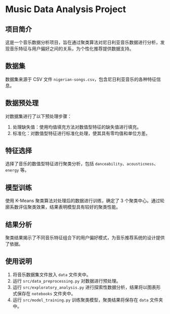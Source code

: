 # Music Data Analysis Project

## 项目简介

这是一个音乐数据分析项目，旨在通过聚类算法对尼日利亚音乐数据进行分析，发现音乐特征与用户偏好之间的关系，为个性化推荐提供数据支持。

## 数据集

数据集来源于 CSV 文件 `nigerian-songs.csv`，包含尼日利亚音乐的各种特征信息。

## 数据预处理

对数据集进行了以下预处理步骤：
1. 处理缺失值：使用均值填充方法对数值型特征的缺失值进行填充。
2. 标准化：对数值型特征进行标准化处理，使其具有零均值和单位方差。

## 特征选择

选择了音乐的数值型特征进行聚类分析，包括 `danceability`、`acousticness`、`energy` 等。

## 模型训练

使用 K-Means 聚类算法对处理后的数据进行训练，确定了 3 个聚类中心。通过轮廓系数评估聚类效果，结果表明模型具有较好的聚类性能。

## 结果分析

聚类结果揭示了不同音乐特征组合下的用户偏好模式，为音乐推荐系统的设计提供了依据。

## 使用说明

1. 将音乐数据集文件放入 `data` 文件夹中。
2. 运行 `src/data_preprocessing.py` 对数据进行预处理。
3. 运行 `src/exploratory_analysis.py` 进行探索性数据分析，结果将以图表形式保存在 `notebooks` 文件夹中。
4. 运行 `src/model_training.py` 训练聚类模型，聚类结果将保存在 `data` 文件夹中。